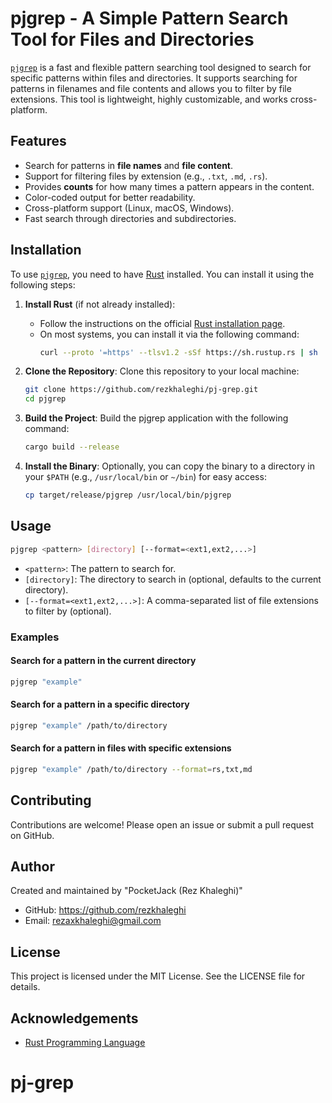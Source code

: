# pjgrep - A Simple Pattern Search Tool for Files and Directories

[`pjgrep`](command:_github.copilot.openSymbolFromReferences?%5B%22%22%2C%5B%7B%22uri%22%3A%7B%22scheme%22%3A%22file%22%2C%22authority%22%3A%22%22%2C%22path%22%3A%22%2Fhome%2Frez%2FDesktop%2Fpj-grep%2FREADME.md%22%2C%22query%22%3A%22%22%2C%22fragment%22%3A%22%22%7D%2C%22pos%22%3A%7B%22line%22%3A0%2C%22character%22%3A2%7D%7D%5D%2C%22d86cd89c-dc10-45b2-a4a7-48b9a80f2b9e%22%5D "Go to definition") is a fast and flexible pattern searching tool designed to search for specific patterns within files and directories. It supports searching for patterns in filenames and file contents and allows you to filter by file extensions. This tool is lightweight, highly customizable, and works cross-platform.

## Features

- Search for patterns in **file names** and **file content**.
- Support for filtering files by extension (e.g., `.txt`, `.md`, `.rs`).
- Provides **counts** for how many times a pattern appears in the content.
- Color-coded output for better readability.
- Cross-platform support (Linux, macOS, Windows).
- Fast search through directories and subdirectories.

## Installation

To use [`pjgrep`](command:_github.copilot.openSymbolFromReferences?%5B%22%22%2C%5B%7B%22uri%22%3A%7B%22scheme%22%3A%22file%22%2C%22authority%22%3A%22%22%2C%22path%22%3A%22%2Fhome%2Frez%2FDesktop%2Fpj-grep%2FREADME.md%22%2C%22query%22%3A%22%22%2C%22fragment%22%3A%22%22%7D%2C%22pos%22%3A%7B%22line%22%3A0%2C%22character%22%3A2%7D%7D%5D%2C%22d86cd89c-dc10-45b2-a4a7-48b9a80f2b9e%22%5D "Go to definition"), you need to have [Rust](https://www.rust-lang.org/) installed. You can install it using the following steps:

1. **Install Rust** (if not already installed):

   - Follow the instructions on the official [Rust installation page](https://www.rust-lang.org/tools/install).
   - On most systems, you can install it via the following command:
     ```sh
     curl --proto '=https' --tlsv1.2 -sSf https://sh.rustup.rs | sh
     ```

2. **Clone the Repository**:
   Clone this repository to your local machine:

   ```sh
   git clone https://github.com/rezkhaleghi/pj-grep.git
   cd pjgrep
   ```

3. **Build the Project**:
   Build the pjgrep application with the following command:

   ```sh
   cargo build --release
   ```

4. **Install the Binary**:
   Optionally, you can copy the binary to a directory in your `$PATH` (e.g., `/usr/local/bin` or `~/bin`) for easy access:

   ```sh
   cp target/release/pjgrep /usr/local/bin/pjgrep
   ```

## Usage

```sh
pjgrep <pattern> [directory] [--format=<ext1,ext2,...>]
```

- `<pattern>`: The pattern to search for.
- `[directory]`: The directory to search in (optional, defaults to the current directory).
- `[--format=<ext1,ext2,...>]`: A comma-separated list of file extensions to filter by (optional).

### Examples

#### Search for a pattern in the current directory

```sh
pjgrep "example"
```

#### Search for a pattern in a specific directory

```sh
pjgrep "example" /path/to/directory
```

#### Search for a pattern in files with specific extensions

```sh
pjgrep "example" /path/to/directory --format=rs,txt,md
```

## Contributing

Contributions are welcome! Please open an issue or submit a pull request on GitHub.

## Author

Created and maintained by "PocketJack (Rez Khaleghi)"

- GitHub: https://github.com/rezkhaleghi
- Email: rezaxkhaleghi@gmail.com

## License

This project is licensed under the MIT License. See the LICENSE file for details.

## Acknowledgements

- [Rust Programming Language](https://www.rust-lang.org/)

# pj-grep
